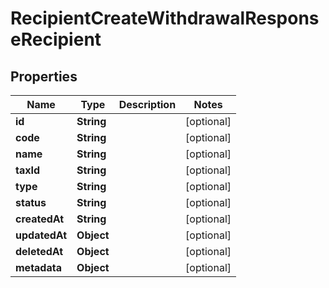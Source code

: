 

# RecipientCreateWithdrawalResponseRecipient


## Properties

| Name | Type | Description | Notes |
|------------ | ------------- | ------------- | -------------|
|**id** | **String** |  |  [optional] |
|**code** | **String** |  |  [optional] |
|**name** | **String** |  |  [optional] |
|**taxId** | **String** |  |  [optional] |
|**type** | **String** |  |  [optional] |
|**status** | **String** |  |  [optional] |
|**createdAt** | **String** |  |  [optional] |
|**updatedAt** | **Object** |  |  [optional] |
|**deletedAt** | **Object** |  |  [optional] |
|**metadata** | **Object** |  |  [optional] |



